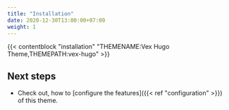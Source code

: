 ```yaml
---
title: "Installation"
date: 2020-12-30T13:00:00+07:00
weight: 1
---
```


{{< contentblock "installation" "THEMENAME:Vex Hugo Theme,THEMEPATH:vex-hugo" >}}

## Next steps

- Check out, how to [configure the features]({{< ref "configuration" >}}) of this theme.


